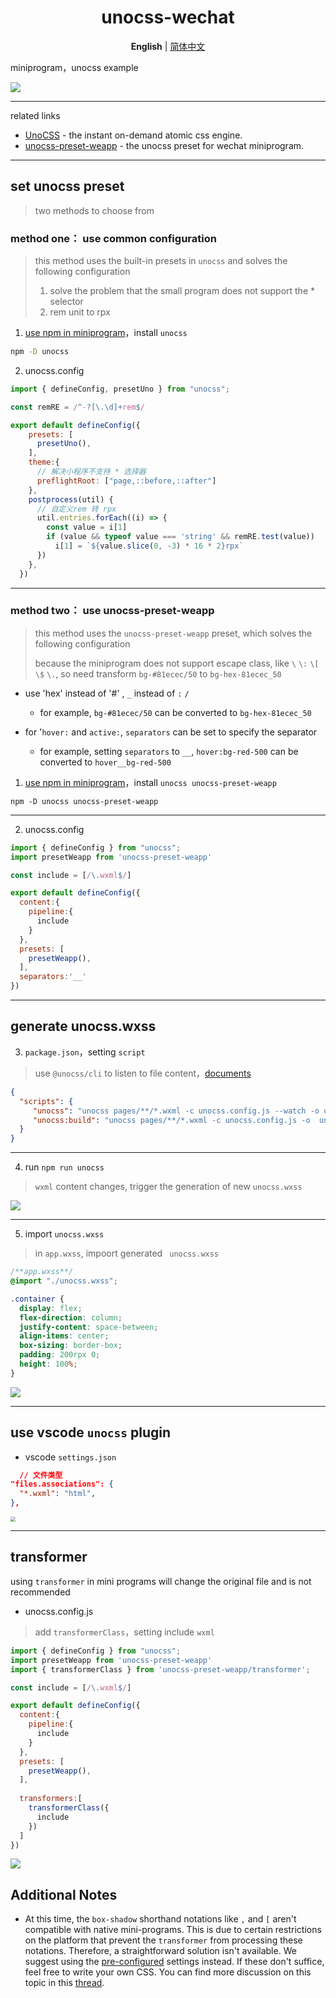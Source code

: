 
<H1 align='center'>
unocss-wechat
</H1>


<p align='center'>
<b>English</b> | <a href="https://github.com/MellowCo/unocss-wechat/blob/main/readme.zh-CN.md">简体中文</a>
</p>

miniprogram，unocss example

![](https://fastly.jsdelivr.net/gh/MellowCo/image-host/2022/202209141354363.gif)

---

related links
* [UnoCSS](https://github.com/unocss/unocss) - the instant on-demand atomic css engine.
* [unocss-preset-weapp](https://github.com/MellowCo/unocss-preset-weapp) - the unocss preset for wechat miniprogram.

---
## set unocss preset
> two methods to choose from

### method one： use common configuration
> this method uses the built-in presets in `unocss` and solves the following configuration
>
> 1. solve the problem that the small program does not support the * selector
> 2. rem unit to rpx

1. [use npm in miniprogram](https://developers.weixin.qq.com/miniprogram/dev/devtools/npm.html)，install `unocss`

```sh
npm -D unocss
```

2. unocss.config

```js
import { defineConfig, presetUno } from "unocss";

const remRE = /^-?[\.\d]+rem$/

export default defineConfig({
    presets: [
      presetUno(),
    ],
    theme:{
      // 解决小程序不支持 * 选择器
      preflightRoot: ["page,::before,::after"]
    },
    postprocess(util) {
      // 自定义rem 转 rpx
      util.entries.forEach((i) => {
        const value = i[1]
        if (value && typeof value === 'string' && remRE.test(value))
          i[1] = `${value.slice(0, -3) * 16 * 2}rpx`
      })
    },
  })
```

---
### method two： use unocss-preset-weapp

> this method uses the `unocss-preset-weapp` preset, which solves the following configuration
>
> because the miniprogram does not support escape class, like `\` `\:` `\[` `\$` `\.`, so need transform  `bg-#81ecec/50` to `bg-hex-81ecec_50`

- use 'hex' instead of '#' , `_` instead of `:` `/`
    * for example, `bg-#81ecec/50` can be converted to `bg-hex-81ecec_50`

- for '`hover:` and `active:`, `separators` can be set to specify the separator
    * for example, setting `separators` to `__`, `hover:bg-red-500` can be converted to `hover__bg-red-500`


1. [use npm in miniprogram](https://developers.weixin.qq.com/miniprogram/dev/devtools/npm.html)，install `unocss unocss-preset-weapp`

```shell
npm -D unocss unocss-preset-weapp
```

---
2. unocss.config

```js
import { defineConfig } from "unocss";
import presetWeapp from 'unocss-preset-weapp'

const include = [/\.wxml$/]

export default defineConfig({
  content:{
    pipeline:{
      include
    }
  },
  presets: [
    presetWeapp(),
  ],
  separators:'__'
})
```

---
## generate unocss.wxss

3. `package.json`，setting `script`
> use `@unocss/cli` to listen to file content，[documents](https://github.com/unocss/unocss/tree/main/packages/cli)
```json
{
  "scripts": {
     "unocss": "unocss pages/**/*.wxml -c unocss.config.js --watch -o unocss.wxss",
     "unocss:build": "unocss pages/**/*.wxml -c unocss.config.js -o  unocss.wxss"
  }
}
```


---
4. run `npm run unocss`
> `wxml` content changes, trigger the generation of new `unocss.wxss`

![](https://fastly.jsdelivr.net/gh/MellowCo/image-host/2022/202209141401533.png)


---
5. import `unocss.wxss`
>  in `app.wxss`, impoort generated ` unocss.wxss`

```css
/**app.wxss**/
@import "./unocss.wxss";

.container {
  display: flex;
  flex-direction: column;
  justify-content: space-between;
  align-items: center;
  box-sizing: border-box;
  padding: 200rpx 0;
  height: 100%;
}
```

![](https://fastly.jsdelivr.net/gh/MellowCo/image-host/2022/202209141354363.gif)

---
## use vscode `unocss` plugin
* vscode `settings.json`

```json
  // 文件类型
"files.associations": {
  "*.wxml": "html",
},
```

<img src="https://fastly.jsdelivr.net/gh/MellowCo/image-host/2022/202209212036840.gif" style="zoom:50%;" />

---
## transformer

using `transformer` in mini programs will change the original file and is not recommended

* unocss.config.js
> add `transformerClass`，setting include `wxml`
```js
import { defineConfig } from "unocss";
import presetWeapp from 'unocss-preset-weapp'
import { transformerClass } from 'unocss-preset-weapp/transformer';

const include = [/\.wxml$/]

export default defineConfig({
  content:{
    pipeline:{
      include
    }
  },
  presets: [
    presetWeapp(),
  ],
  
  transformers:[
    transformerClass({
      include
    })
  ]
})
```

![](https://fastly.jsdelivr.net/gh/MellowCo/image-host/2022/202209212019320.gif)

## Additional Notes

- At this time, the `box-shadow` shorthand notations like `,` and `[` aren't compatible with native mini-programs. This is due to certain restrictions on the platform that prevent the `transformer` from processing these notations. Therefore, a straightforward solution isn't available. We suggest using the [pre-configured](https://github.com/MellowCo/unocss-preset-weapp#box-shadow) settings instead. If these don't suffice, feel free to write your own CSS. You can find more discussion on this topic in this [thread](https://github.com/MellowCo/unocss-preset-weapp/issues/92).
